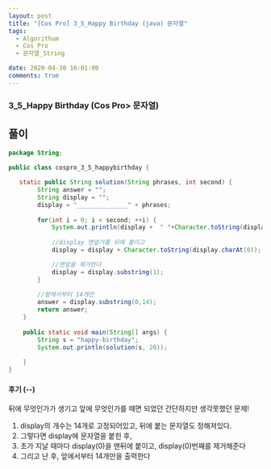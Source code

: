 ```yaml
---
layout: post
title: "[Cos Pro] 3_5_Happy Birthday (java) 문자열"
tags:
  - Algorithum
  - Cos Pro
  - 문자열_String

date: 2020-04-30 16:01:00
comments: true
---
```




###   3_5_Happy Birthday (Cos Pro> 문자열)

## 풀이

```java
package String;

public class cospro_3_5_happybirthday {

   static public String solution(String phrases, int second) {
        String answer = "";
        String display = "";
        display = "______________" + phrases;
        
        for(int i = 0; i < second; ++i) {
        	System.out.println(display +  " "+Character.toString(display.charAt(0)));
        	
        	//display 맨앞거를 뒤에 붙이고
        	display = display + Character.toString(display.charAt(0));

        	//맨앞을 제거한다
        	display = display.substring(1);
        }
        
        //앞에서부터 14개만
        answer = display.substring(0,14);
        return answer;
    }
	
	public static void main(String[] args) {
		String s = "happy-birthday";
		System.out.println(solution(s, 20));
		
	}
}

```

#### 후기 (--)

뒤에 무엇인가가 생기고 앞에 무엇인가를 떼면 되었던 간단하지만 생각못했던 문제! <br>

1. display의 개수는 14개로 고정되어있고, 뒤에 붙는 문자열도 정해져있다.
2. 그렇다면 display에 문자열을 붙힌 후,
3. 초가 지날 때마다 display(0)을 맨뒤에 붙이고, display(0)번째를 제거해준다
4. 그리고 난 후, 앞에서부터 14개만을 출력한다